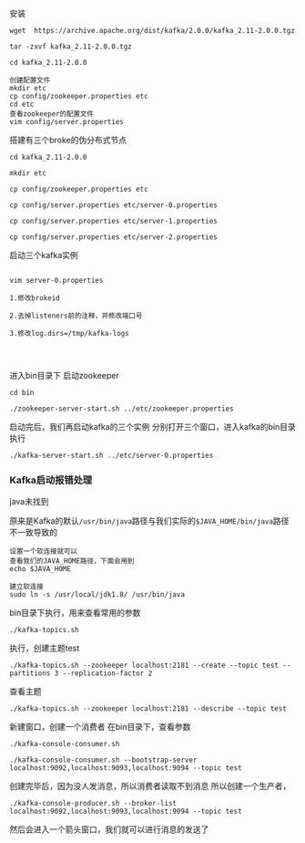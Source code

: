 安装
```
wget  https://archive.apache.org/dist/kafka/2.0.0/kafka_2.11-2.0.0.tgz

tar -zxvf kafka_2.11-2.0.0.tgz

cd kafka_2.11-2.0.0

创建配置文件
mkdir etc
cp config/zookeeper.properties etc
cd etc
查看zookeeper的配置文件
vim config/server.properties
```





搭建有三个broke的伪分布式节点

```
cd kafka_2.11-2.0.0

mkdir etc

cp config/zookeeper.properties etc

cp config/server.properties etc/server-0.properties

cp config/server.properties etc/server-1.properties

cp config/server.properties etc/server-2.properties
```

启动三个kafka实例
```

vim server-0.properties

1.修改brokeid

2.去掉listeners前的注释，并修改端口号

3.修改log.dirs=/tmp/kafka-logs




```

进入bin目录下 启动zookeeper
```
cd bin

./zookeeper-server-start.sh ../etc/zookeeper.properties

```
启动完后，我们再启动kafka的三个实例
分别打开三个窗口，进入kafka的bin目录执行

```
./kafka-server-start.sh ../etc/server-0.properties
```

### Kafka启动报错处理
java未找到

原来是Kafka的默认`/usr/bin/java`路径与我们实际的`$JAVA_HOME/bin/java`路径不一致导致的
```
设置一个软连接就可以
查看我们的JAVA_HOME路径，下面会用到
echo $JAVA_HOME

建立软连接
sudo ln -s /usr/local/jdk1.8/ /usr/bin/java
```

bin目录下执行，用来查看常用的参数
```
./kafka-topics.sh
```
执行，创建主题test
```
./kafka-topics.sh --zookeeper localhost:2181 --create --topic test --partitions 3 --replication-factor 2

```

查看主题
```
./kafka-topics.sh --zookeeper localhost:2181 --describe --topic test

```

新建窗口，创建一个消费者
在bin目录下，查看参数
```
./kafka-console-consumer.sh
```

```
./kafka-console-consumer.sh --bootstrap-server localhost:9092,localhost:9093,localhost:9094 --topic test

```
创建完毕后，因为没人发消息，所以消费者读取不到消息
所以创建一个生产者，
```
./kafka-console-producer.sh --broker-list localhost:9092,localhost:9093,localhost:9094 --topic test
```
然后会进入一个箭头窗口，我们就可以进行消息的发送了
